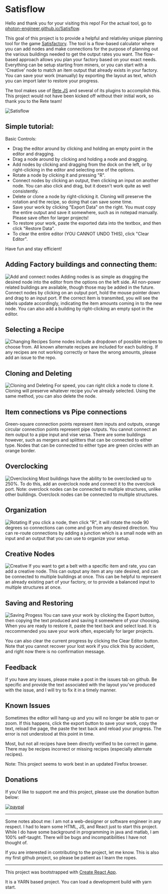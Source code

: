 
# Satisflow

Hello and thank you for your visiting this repo! For the actual tool, go to [photon-engineer.github.io/Satisflow](https://photon-engineer.github.io/Satisflow/).

This goal of this project is to provide a helpful and relativley unique planning tool for the game [Satisfactory](https://www.satisfactorygame.com/). The tool is a flow-based calculator where you can add nodes and make connections for the purpose of planning out the various buildings needed to get the output rates you want. The flow-based approach allows you plan your factory based on your exact needs. Everything can be setup starting from miners, or you can start with a 'Creative' node to match an item output that already exists in your factory. You can save your work (manually) by exporting the layout as text, which you can import later to restore your progress.

The tool makes use of [Rete JS](https://github.com/retejs/rete) and several of its plugins to accomplish this. This project would not have been kicked off without their initial work, so thank you to the Rete team!



![Satisflow](/public/resources/satisflow2_cover.gif)

## Simple tutorial:

Basic Controls: 
- Drag the editor around by clicking and holding an empty point in the editor and dragging. 
- Drag a node around by clicking and holding a node and dragging. 
- Add nodes by clicking and dragging from the dock on the left, or by right-clicking in the editor and selecting one of the options. 
- Rotate a node by clicking it and pressing "R". 
- Connect nodes by clicking an output, then clicking an input on another node. You can also click and drag, but it doesn't work quite as well consistently. 
- Delete or clone a node by right-clicking it. Cloning will preserve the rotation and the recipe, so doing that can save some time. 
- Save your work by clicking "Export Data" on the right. You must copy the entire output and save it somewhere, such as in notepad manually. Please save often for larger projects!
- To restore your work, paste the exported data into the textbox, and then click "Restore Data". 
- To clear the entire editor (YOU CANNOT UNDO THIS), click "Clear Editor". 

Have fun and stay efficient!


## Adding Factory buildings and connecting them:
![Add and connect nodes](/public/resources/satisflow2_add_nodes.gif)
Adding nodes is as simple as dragging the desired node into the editor from the options on the left side. All non-power related buildings are available, though those may be added in the future. Connect nodes by clicking on an output port, hold the mouse pointer down and drag to an input port. If the correct item is transmited, you will see the labels update accordingly, indicating the item amounts coming in to the new node. You can also add a building by right-clicking an empty spot in the editor. 

## Selecting a Recipe
![Changing Recipes](/public/resources/satisflow2_recipe.gif)
Some nodes include a dropdown of possible recipes to choose from. All known alternate recipes are included for each building. If any recipes are not working correctly or have the wrong amounts, please add an issue to the repo. 

## Cloning and Deleting
![Cloning and Deleting](/public/resources/satisflow2_clone.gif)
For speed, you can right click a node to clone it. Cloning will preserve whatever recipe you've already selected. Using the same method, you can also delete the node. 

## Item connections vs Pipe connections

Green-square connection points represent item inputs and outputs, orange circular connection points represent pipe outputs. You cannot connect an item output to a pipe input and vise versa. There are some buildings however, such as mergers and splitters that can be connected to either type. Nodes that can be connected to either type are green circles with an orange border.  

## Overclocking
![Overclocking](/public/resources/satisflow2_overclock.gif)
Most buildings have the ability to be overclocked up to 250%. To do this, add an overclock node and connect it to the overclock port. Note: overclock nodes can be connected to multiple structures, unlike other buildings. Overclock nodes can be connected to multiple structures. 

## Organization
![Rotating](/public/resources/satisflow2_rotate.gif)
If you click a node, then click "R", it will rotate the node 90 degrees so connections can come and go from any desired direction. You can re-route connections by adding a junction which is a small node with an input and an output that you can use to organize your setup. 

## Creative Nodes
![Creative](/public/resources/satisflow2_creative.PNG)
If you want to get a belt with a specific item and rate, you can add a creative node. This can output any item at any rate desired, and can be connected to multiple buildings at once. This can be helpful to represent an already existing part of your factory, or to provide a balanced input to multiple structures at once. 

## Saving and Restoring
![Saving Progess](/public/resources/SavingReloadingLayouts.gif)
You can save your work by clicking the Export button, then copying the text produced and saving it somewhere of your choosing. When you are ready to restore it, paste the text back and select load. It is reccommended you save your work often, especially for larger projects. 

You can also clear the current progress by clicking the Clear Editor button. Note that you cannot recover your lost work if you click this by accident, and right now there is no confirmation message. 

## Feedback
If you have any issues, please make a post in the issues tab on github. Be specific and provide the text associated with the layout you've produced with the issue, and I will try to fix it in a timely manner. 

## Known Issues
Sometimes the editor will hang-up and you will no longer be able to pan or zoom. If this happens, click the export button to save your work, copy the text, reload the page, the paste the text back and reload your progress. The error is not understood at this point in time. 

Most, but not all recipes have been directly verified to be correct in game. There may be recipes incorrect or missing recipes (especially alternate recipes). 

Note: This project seems to work best in an updated Firefox browser. 

## Donations

If you'd like to support me and this project, please use the donation button below:

[![paypal](https://www.paypalobjects.com/en_US/i/btn/btn_donateCC_LG.gif)](https://www.paypal.com/cgi-bin/webscr?cmd=_donations&business=2DS93F4W6JQKQ&currency_code=USD&source=url)

---

Some notes about me: I am not a web-designer or software engineer in any respect. I had to learn some HTML, JS, and React just to start this project. While I do have some background in programming in java and matlab, I am 100% self-taught. There will be bugs and incompatibilities I have not thought of. 

If you are interested in contributing to the project, let me know. This is also my first github project, so please be patient as I learn the ropes. 


---

This project was bootstrapped with [Create React App](https://github.com/facebook/create-react-app). 


It is a YARN based project. You can load a development build with yarn start. 
